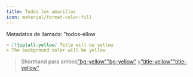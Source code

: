 ```yaml
---
title: Todos los amarillos
icon: material/format-color-fill
---
```


Metadatos de llamada: "todos-ellow

```md
> [!tip|all-yellow] Title will be yellow
> The background color will be yellow
```
> Shorthand para ambos["bg-yellow"](../bg-styling/page-9.md)["bg-yellow"](../bg-styling/page-9.md)
> y["title-yellow"](../title-styling/page-9.md)["title-yellow"](../title-styling/page-9.md)


